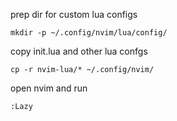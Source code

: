 
prep dir for custom lua configs
```
mkdir -p ~/.config/nvim/lua/config/
```

copy init.lua and other lua confgs
```
cp -r nvim-lua/* ~/.config/nvim/
```

open nvim and run
```
:Lazy 
```

